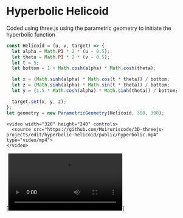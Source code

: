 # Hyperbolic Helicoid

Coded using three.js using the parametric geometry to initiate the hyperbolic function

```js
const Helicoid = (u, v, target) => {
  let alpha = Math.PI * 2 * (u - 0.5);
  let theta = Math.PI * 2 * (v - 0.5);
  let t = 5;
  let bottom = 1 + Math.cosh(alpha) * Math.cosh(theta);

  let x = (Math.sinh(alpha) * Math.cos(t * theta)) / bottom;
  let z = (Math.sinh(alpha) * Math.sin(t * theta)) / bottom;
  let y = (1.5 * Math.cosh(alpha) * Math.sinh(theta)) / bottom;

  target.set(x, y, z);
};
let geometry = new ParametricGeometry(Helicoid, 300, 300);
```
```
<video width="320" height="240" controls>
  <source src="https://github.com/Muiruriscode/3D-threejs-projects/edit/hyperbolic-helicoid/public/hyperbolic.mp4" type="video/mp4">
</video>
```

[![watch video](/public/hyperbolic.mp4)]

